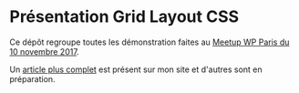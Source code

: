 # Présentation Grid Layout CSS 

Ce dépôt regroupe toutes les démonstration faites au [Meetup WP Paris du 10 novembre 2017](https://www.meetup.com/fr-FR/wordpress-ile-de-france/events/244251034/). 

Un [article plus complet](https://www.gregoirenoyelle.com/utiliser-grid-layout-css-theme-wordpress/) est présent sur mon site et d'autres sont en préparation. 
